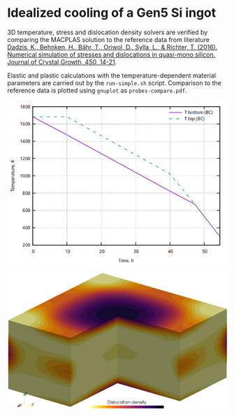 # Idealized cooling of a Gen5 Si ingot

3D temperature, stress and dislocation density solvers are verified by comparing the MACPLAS solution to the reference data from literature [Dadzis, K., Behnken, H., Bähr, T., Oriwol, D., Sylla, L., & Richter, T. (2016). Numerical simulation of stresses and dislocations in quasi-mono silicon. Journal of Crystal Growth, 450, 14-21](https://doi.org/10.1016/j.jcrysgro.2016.06.007).

Elastic and plastic calculations with the temperature-dependent material parameters are carried out by the ```run-simple.sh``` script. Comparison to the reference data is plotted using ```gnuplot``` as ```probes-compare.pdf```.

![Ambient temperature for temperature boundary conditions at the top and bottom surfaces](input-T-BC.png)

![Calculated dislocation density distrubution](results-N_m.png)
